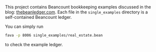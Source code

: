 This project contains Beancount bookkeeping examples discussed in the blog: [thebeanledger.com](thebeanledger.com).
Each file in the `single_examples` directory is a self-contained Beancount ledger.

You can simply run

```bash
fava -p 8006 single_examples/real_estate.bean
```

to check the example ledger.
